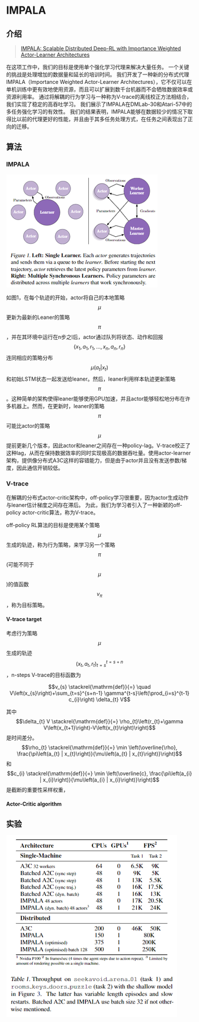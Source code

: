 # IMPALA

## 介绍

> [IMPALA: Scalable Distributed Deep-RL with Importance Weighted Actor-Learner Architectures](https://arxiv.org/pdf/1802.01561.pdf)

在这项工作中，我们的目标是使用单个强化学习代理来解决大量任务。 一个关键的挑战是处理增加的数据量和延长的培训时间。 我们开发了一种新的分布式代理IMPALA（Importance Weighted Actor-Learner Architectures），它不仅可以在单机训练中更有效地使用资源，而且可以扩展到数千台机器而不会牺牲数据效率或资源利用率。 通过将解耦的行为学习与一种称为V-trace的离线校正方法相结合，我们实现了稳定的高吞吐学习。 我们展示了IMPALA在DMLab-30和Atari-57中的多任务强化学习的有效性。 我们的结果表明，IMPALA能够在数据较少的情况下取得比以前的代理更好的性能，并且由于其多任务处理方式，在任务之间表现出了正向的迁移。

## 算法

### IMPALA

![](../../.gitbook/assets/image%20%2823%29.png)

如图1，在每个轨迹的开始，actor将自己的本地策略 $$μ$$ 更新为最新的Leaner的策略 $$π$$ ，并在其环境中运行在n步之l后，actor通过队列将状态、动作和回报 $$\{x_{1}, a_{1}, r_{1}, \dots, x_{n}, a_{n}, r_{n}\}$$ 连同相应的策略分布 $$\mu\left(a_{t} | x_{t}\right)$$ 和初始LSTM状态一起发送给leaner。然后，leaner利用样本轨迹更新策略 $$π$$ 。这种简单的架构使得leaner能够使用GPU加速，并且actor能够轻松地分布在许多机器上。然而，在更新时，leaner的策略 $$π$$ 可能比actor的策略 $$μ$$ 提前更新几个版本，因此actor和leaner之间存在一种policy-lag。V-trace校正了这种lag，从而在保持数据效率的同时实现极高的数据吞吐量。使用actor-learner 架构，提供像分布式A3C这样的容错能力，但是由于actor并且没有发送参数/梯度，因此通信开销较低。

### V-trace

在解耦的分布式actor-critic架构中，off-policy学习很重要，因为actor生成动作与leaner估计梯度之间存在滞后。 为此，我们为学习者引入了一种新颖的off-policy actor-critic算法，称为V-trace。

off-policy RL算法的目标是使用某个策略 $$μ$$ 生成的轨迹，称为行为策略，来学习另一个策略 $$π$$ \(可能不同于 $$μ$$ \)的值函数 $$v_π$$ ，称为目标策略。

#### V-trace target

考虑行为策略 $$μ$$ 生成的轨迹 $$\left(x_{t}, a_{t}, r_{t}\right)_{t=s}^{t=s+n}$$ ，n-steps V-trace的目标函数为

$$v_{s} \stackrel{\mathrm{def}}{=} \quad V\left(x_{s}\right)+\sum_{t=s}^{s+n-1} \gamma^{t-s}\left(\prod_{i=s}^{t-1} c_{i}\right) \delta_{t} V$$ 

其中 $$\delta_{t} V \stackrel{\mathrm{def}}{=} \rho_{t}\left(r_{t}+\gamma V\left(x_{t+1}\right)-V\left(x_{t}\right)\right)$$ 是时间差分。 $$\rho_{t} \stackrel{\mathrm{def}}{=} \min \left(\overline{\rho}, \frac{\pi\left(a_{t} | x_{t}\right)}{\mu\left(a_{t} | x_{t}\right)}\right)$$ 和 $$c_{i} \stackrel{\mathrm{def}}{=} \min \left(\overline{c}, \frac{\pi\left(a_{i} | x_{i}\right)}{\mu\left(a_{i} | x_{i}\right)}\right)$$ 是截断的重要性采样权重，

#### Actor-Critic algorithm



## 实验

![](../../.gitbook/assets/image%20%2811%29.png)

